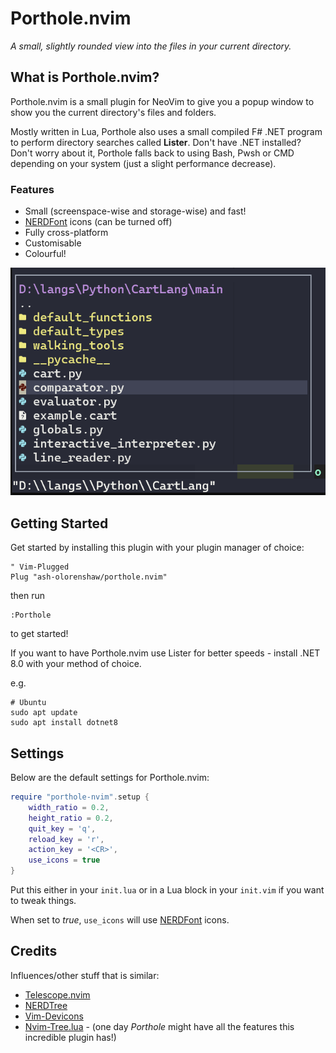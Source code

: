 # Porthole.nvim

_A small, slightly rounded view into the files in your current directory._

## What is Porthole.nvim?

Porthole.nvim is a small plugin for NeoVim to give you a popup window to show you the current directory's files and folders.

Mostly written in Lua, Porthole also uses a small compiled F# .NET program to perform directory searches called **Lister**. Don't have .NET installed? 
Don't worry about it, Porthole falls back to using Bash, Pwsh or CMD depending on your system (just a slight performance decrease).

### Features 
 - Small (screenspace-wise and storage-wise) and fast!
 - [NERDFont](https://github.com/ryanoasis/nerd-fonts) icons (can be turned off)
 - Fully cross-platform
 - Customisable
 - Colourful!

![Porthole.nvim in action](/Screenshots/main.png?raw=true "Porthole.nvim")

## Getting Started

Get started by installing this plugin with your plugin manager of choice:

```Vim
" Vim-Plugged
Plug "ash-olorenshaw/porthole.nvim"
```

then run
```Vim
:Porthole
```
to get started!

If you want to have Porthole.nvim use Lister for better speeds - install .NET 8.0 with your method of choice.

e.g.
```nu-script
# Ubuntu
sudo apt update
sudo apt install dotnet8
```

## Settings

Below are the default settings for Porthole.nvim:
```lua
require "porthole-nvim".setup {
	width_ratio = 0.2,
	height_ratio = 0.2,
	quit_key = 'q',
	reload_key = 'r',
	action_key = '<CR>',
	use_icons = true
}
```
Put this either in your `init.lua` or in a Lua block in your `init.vim` if you want to tweak things.

When set to *true*, `use_icons` will use [NERDFont](https://github.com/ryanoasis/nerd-fonts) icons.

## Credits

Influences/other stuff that is similar:

 - [Telescope.nvim](https://github.com/nvim-telescope/telescope.nvim)
 - [NERDTree](https://github.com/preservim/nerdtree)
 - [Vim-Devicons](https://github.com/ryanoasis/vim-devicons)
 - [Nvim-Tree.lua](https://github.com/nvim-tree/nvim-tree.lua) - (one day *Porthole* might have all the features this incredible plugin has!)
